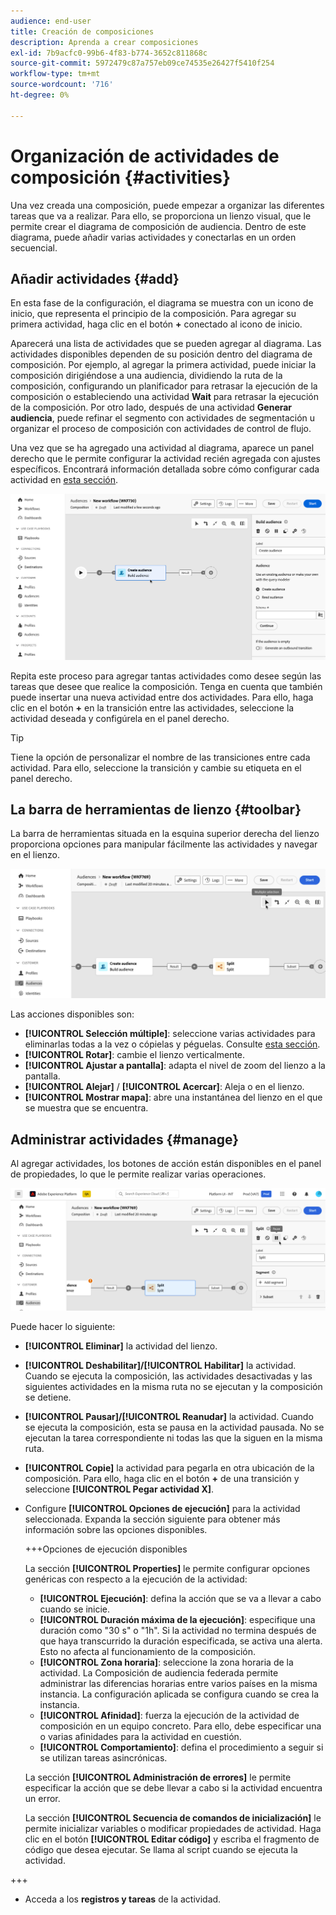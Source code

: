 ```yaml
---
audience: end-user
title: Creación de composiciones
description: Aprenda a crear composiciones
exl-id: 7b9acfc0-99b6-4f83-b774-3652c811868c
source-git-commit: 5972479c87a757eb09ce74535e26427f5410f254
workflow-type: tm+mt
source-wordcount: '716'
ht-degree: 0%

---
```


# Organización de actividades de composición {#activities}

Una vez creada una composición, puede empezar a organizar las diferentes tareas que va a realizar. Para ello, se proporciona un lienzo visual, que le permite crear el diagrama de composición de audiencia. Dentro de este diagrama, puede añadir varias actividades y conectarlas en un orden secuencial.

## Añadir actividades {#add}

En esta fase de la configuración, el diagrama se muestra con un icono de inicio, que representa el principio de la composición. Para agregar su primera actividad, haga clic en el botón **+** conectado al icono de inicio.

Aparecerá una lista de actividades que se pueden agregar al diagrama. Las actividades disponibles dependen de su posición dentro del diagrama de composición. Por ejemplo, al agregar la primera actividad, puede iniciar la composición dirigiéndose a una audiencia, dividiendo la ruta de la composición, configurando un planificador para retrasar la ejecución de la composición o estableciendo una actividad **Wait** para retrasar la ejecución de la composición. Por otro lado, después de una actividad **Generar audiencia**, puede refinar el segmento con actividades de segmentación u organizar el proceso de composición con actividades de control de flujo.

Una vez que se ha agregado una actividad al diagrama, aparece un panel derecho que le permite configurar la actividad recién agregada con ajustes específicos. Encontrará información detallada sobre cómo configurar cada actividad en [esta sección](activities/about-activities.md).

![](assets/composition-create-add.png)

Repita este proceso para agregar tantas actividades como desee según las tareas que desee que realice la composición. Tenga en cuenta que también puede insertar una nueva actividad entre dos actividades. Para ello, haga clic en el botón **+** en la transición entre las actividades, seleccione la actividad deseada y configúrela en el panel derecho.

>[!TIP]
>
>Tiene la opción de personalizar el nombre de las transiciones entre cada actividad. Para ello, seleccione la transición y cambie su etiqueta en el panel derecho.

## La barra de herramientas de lienzo {#toolbar}

La barra de herramientas situada en la esquina superior derecha del lienzo proporciona opciones para manipular fácilmente las actividades y navegar en el lienzo.

![](assets/canvas-toolbar.png)

Las acciones disponibles son:

* **[!UICONTROL Selección múltiple]**: seleccione varias actividades para eliminarlas todas a la vez o cópielas y péguelas. Consulte [esta sección](#copy).
* **[!UICONTROL Rotar]**: cambie el lienzo verticalmente.
* **[!UICONTROL Ajustar a pantalla]**: adapta el nivel de zoom del lienzo a la pantalla.
* **[!UICONTROL Alejar]** / **[!UICONTROL Acercar]**: Aleja o en el lienzo.
* **[!UICONTROL Mostrar mapa]**: abre una instantánea del lienzo en el que se muestra que se encuentra.

## Administrar actividades {#manage}

Al agregar actividades, los botones de acción están disponibles en el panel de propiedades, lo que le permite realizar varias operaciones.

![](assets/activity-actions.png)

Puede hacer lo siguiente:

* **[!UICONTROL Eliminar]** la actividad del lienzo.
* **[!UICONTROL Deshabilitar]/[!UICONTROL Habilitar]** la actividad. Cuando se ejecuta la composición, las actividades desactivadas y las siguientes actividades en la misma ruta no se ejecutan y la composición se detiene.
* **[!UICONTROL Pausar]/[!UICONTROL Reanudar]** la actividad. Cuando se ejecuta la composición, esta se pausa en la actividad pausada. No se ejecutan la tarea correspondiente ni todas las que la siguen en la misma ruta.
* **[!UICONTROL Copie]** la actividad para pegarla en otra ubicación de la composición. Para ello, haga clic en el botón **+** de una transición y seleccione **[!UICONTROL Pegar actividad X]**. <!-- cannot copy multiple activities ? cannot paste in another composition?-->
* Configure **[!UICONTROL Opciones de ejecución]** para la actividad seleccionada. Expanda la sección siguiente para obtener más información sobre las opciones disponibles.

  +++Opciones de ejecución disponibles

  La sección **[!UICONTROL Properties]** le permite configurar opciones genéricas con respecto a la ejecución de la actividad:

   * **[!UICONTROL Ejecución]**: defina la acción que se va a llevar a cabo cuando se inicie.
   * **[!UICONTROL Duración máxima de la ejecución]**: especifique una duración como &quot;30 s&quot; o &quot;1h&quot;. Si la actividad no termina después de que haya transcurrido la duración especificada, se activa una alerta. Esto no afecta al funcionamiento de la composición.
   * **[!UICONTROL Zona horaria]**: seleccione la zona horaria de la actividad. La Composición de audiencia federada permite administrar las diferencias horarias entre varios países en la misma instancia. La configuración aplicada se configura cuando se crea la instancia.
   * **[!UICONTROL Afinidad]**: fuerza la ejecución de la actividad de composición en un equipo concreto. Para ello, debe especificar una o varias afinidades para la actividad en cuestión.
   * **[!UICONTROL Comportamiento]**: defina el procedimiento a seguir si se utilizan tareas asincrónicas.

  La sección **[!UICONTROL Administración de errores]** le permite especificar la acción que se debe llevar a cabo si la actividad encuentra un error.

  La sección **[!UICONTROL Secuencia de comandos de inicialización]** le permite inicializar variables o modificar propiedades de actividad. Haga clic en el botón **[!UICONTROL Editar código]** y escriba el fragmento de código que desea ejecutar. Se llama al script cuando se ejecuta la actividad.

+++

* Acceda a los **registros y tareas** de la actividad.
